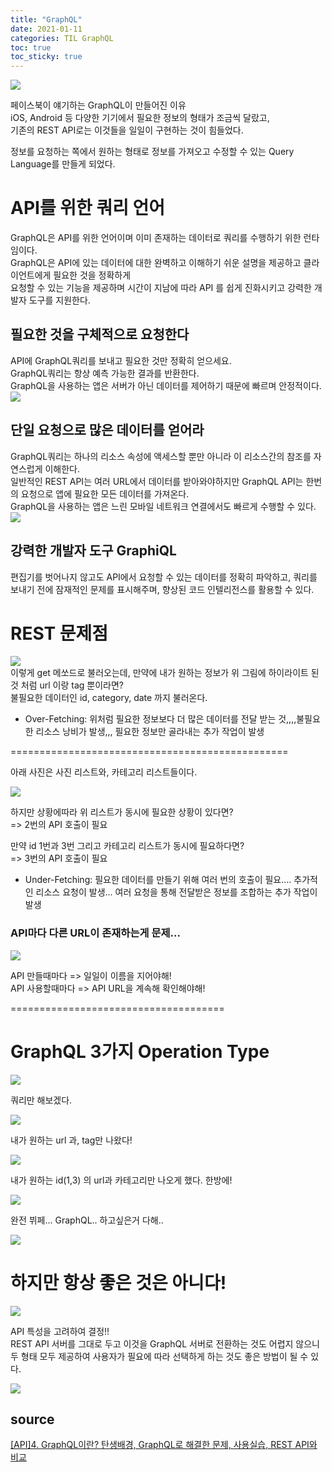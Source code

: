 ```yaml
---
title: "GraphQL"
date: 2021-01-11
categories: TIL GraphQL
toc: true
toc_sticky: true
---
```

  
![](https://images.velog.io/images/noahshin__11/post/282aa979-2bb9-468b-ae70-cf625ae6a071/image.png)  
  
페이스북이 얘기하는 GraphQL이 만들어진 이유  
iOS, Android 등 다양한 기기에서 필요한 정보의 형태가 조금씩 달랐고,  
기존의 REST API로는 이것들을 일일이 구현하는 것이 힘들었다.  
  
정보를 요청하는 쪽에서 원하는 형태로 정보를 가져오고 수정할 수 있는 Query Language를 만들게 되었다.  
  
# API를 위한 쿼리 언어  
GraphQL은 API를 위한 언어이며 이미 존재하는 데이터로 쿼리를 수행하기 위한 런타임이다.  
GraphQL은 API에 있는 데이터에 대한 완벽하고 이해하기 쉬운 설명을 제공하고 클라이언트에게 필요한 것을 정확하게  
 요청할 수 있는 기능을 제공하며 시간이 지남에 따라 API 를 쉽게 진화시키고 강력한 개발자 도구를 지원한다.  
## 필요한 것을 구체적으로 요청한다  
API에 GraphQL쿼리를 보내고 필요한 것만 정확히 얻으세요.  
GraphQL쿼리는 항상 예측 가능한 결과를 반환한다.  
 GraphQL을 사용하는 앱은 서버가 아닌 데이터를 제어하기 때문에 빠르며 안정적이다.  
![](https://images.velog.io/images/noahshin__11/post/ae2ad88b-91fa-445a-9b06-8d6ccb51f85b/image.png)  
  
## 단일 요청으로 많은 데이터를 얻어라  
GraphQL쿼리는 하나의 리소스 속성에 액세스할 뿐만 아니라 이 리소스간의 참조를 자연스럽게 이해한다.  
일반적인 REST API는 여러 URL에서 데이터를 받아와야하지만 GraphQL API는 한번의 요청으로 앱에 필요한 모든 데이터를 가져온다.  
GraphQL을 사용하는 앱은 느린 모바일 네트워크 연결에서도 빠르게 수행할 수 있다.  
![](https://images.velog.io/images/noahshin__11/post/53e48908-a74e-4377-bf6a-7270422c1414/image.png)  
  
## 강력한 개발자 도구 GraphiQL  
편집기를 벗어나지 않고도 API에서 요청할 수 있는 데이터를 정확히 파악하고, 쿼리를 보내기 전에 잠재적인 문제를 표시해주며, 향상된 코드 인텔리전스를 활용할 수 있다.  
  
# REST 문제점  
  
![](https://images.velog.io/images/noahshin__11/post/eee11ce0-696f-455a-b384-bf76ee79ca63/image.png)  
이렇게 get 메쏘드로 불러오는데, 만약에 내가 원하는 정보가 위 그림에 하이라이트 된것 처럼 url 이랑 tag 뿐이라면?  
불필요한 데이터인 id, category, date 까지 불러온다.  
  
- Over-Fetching: 위처럼 필요한 정보보다 더 많은 데이터를 전달 받는 것,,,,불필요한 리소스 낭비가 발생,,, 필요한 정보만 골라내는 추가 작업이 발생  
  
================================================  
  
아래 사진은 사진 리스트와, 카테고리 리스트들이다.  
  
![](https://images.velog.io/images/noahshin__11/post/95276d94-ec4d-4a66-85f6-c774e41dbdbb/image.png)  
  
하지만 상황에따라 위 리스트가 동시에 필요한 상황이 있다면?  
=> 2번의 API 호출이 필요  
  
만약 id 1번과 3번 그리고 카테고리 리스트가 동시에 필요하다면?  
=> 3번의 API 호출이 필요  
  
- Under-Fetching: 필요한 데이터를 만들기 위해 여러 번의 호출이 필요.... 추가적인 리소스 요청이 발생... 여러 요청을 통해 전달받은 정보를 조합하는 추가 작업이 발생  
  
### API마다 다른 URL이 존재하는게 문제...  
![](https://images.velog.io/images/noahshin__11/post/39ff2c68-8b24-401b-8b2f-379697ac416a/image.png)  
  
API 만들때마다 => 일일이 이름을 지어야해!  
API 사용할때마다 => API URL을 계속해 확인해야해!  
  
=====================================  
# GraphQL 3가지 Operation Type  
![](https://images.velog.io/images/noahshin__11/post/a553f666-a7cc-4048-bf04-b71ecc6ed5a3/image.png)  
  
쿼리만 해보겠다.  
  
![](https://images.velog.io/images/noahshin__11/post/30ef6378-5a7f-47f6-ae88-f625d978492d/image.png)  
  
내가 원하는 url 과, tag만 나왔다!  
  
![](https://images.velog.io/images/noahshin__11/post/bb8bb292-11e7-42f9-8bfb-522a7d7684bb/image.png)  
  
내가 원하는 id(1,3) 의  url과 카테고리만 나오게 했다. 한방에!  
  
![](https://images.velog.io/images/noahshin__11/post/edeb9b93-bafd-484b-8d52-eef52b240c3c/image.png)  
  
완전 뷔페... GraphQL.. 하고싶은거 다해..  
  
![](https://images.velog.io/images/noahshin__11/post/aa96aab2-3f83-4de7-97df-7f6ebe169997/image.png)  
  
# 하지만 항상 좋은 것은 아니다!  
![](https://images.velog.io/images/noahshin__11/post/927868fa-dcad-4c11-8726-c5c33481b65e/image.png)  
  
API 특성을 고려하여 결정!!  
REST API 서버를 그대로 두고 이것을 GraphQL 서버로 전환하는 것도 어렵지 않으니 두 형태 모두 제공하여 사용자가 필요에 따라 선택하게 하는 것도 좋은 방법이 될 수 있다.  
  
![](https://images.velog.io/images/noahshin__11/post/f1609a8c-337d-4d46-8cd2-b28a6e275af2/image.png)  
  
## source  
[[API]4. GraphQL이란? 탄생배경, GraphQL로 해결한 문제, 사용실습, REST API와 비교](https://www.youtube.com/watch?v=xiE9-S7s9rs)